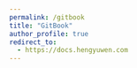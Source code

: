 ```yaml
---
permalink: /gitbook
title: "GitBook"
author_profile: true
redirect_to: 
  - https://docs.hengyuwen.com
---
```

